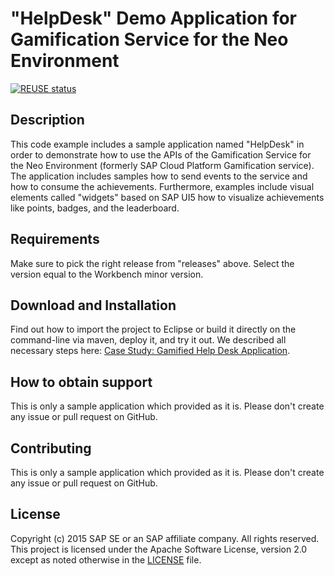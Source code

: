 # "HelpDesk" Demo Application for Gamification Service for the Neo Environment 
[![REUSE status](https://api.reuse.software/badge/github.com/SAP-samples/cloud-gamification-demo-app)](https://api.reuse.software/info/github.com/SAP-samples/cloud-gamification-demo-app)


## Description
This code example includes a sample application named "HelpDesk" in order to demonstrate how to use the APIs of the Gamification Service for the Neo Environment (formerly SAP Cloud Platform Gamification service). The application includes samples how to send events to the service and how to consume the achievements. Furthermore, examples include visual elements called "widgets" based on SAP UI5 how to visualize achievements like points, badges, and the leaderboard.

## Requirements
Make sure to pick the right release from "releases" above. Select the version equal to the Workbench minor version.

## Download and Installation
Find out how to import the project to Eclipse or build it directly on the command-line via maven, deploy it, and try it out. We described all necessary steps here: [Case Study: Gamified Help Desk Application](https://help.sap.com/viewer/850b6386f85d49699cfa908a5bc99d99/Cloud/en-US/071b9211fba5425baf027ade5a15727f.html).

## How to obtain support
This is only a sample application which provided as it is. Please don't create any issue or pull request on GitHub.

## Contributing
This is only a sample application which provided as it is. Please don't create any issue or pull request on GitHub.

## License
Copyright (c) 2015 SAP SE or an SAP affiliate company. All rights reserved. This project is licensed under the Apache Software License, version 2.0 except as noted otherwise in the [LICENSE](LICENSES/Apache-2.0.txt) file.
